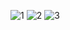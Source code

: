 
![1](https://user-images.githubusercontent.com/35347949/164986946-00efa4cb-9c38-4b2a-948b-982e579b65e9.jpg)
![2](https://user-images.githubusercontent.com/35347949/164986951-88dc6270-d3d1-4f80-9386-01b05bc8c367.jpg)
![3](https://user-images.githubusercontent.com/35347949/164986953-1f8685f7-0d2a-436b-ab67-8fe2ea368011.jpg)
